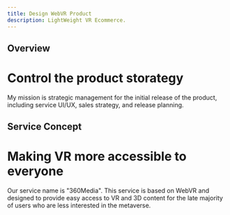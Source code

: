 ```yaml
---
title: Design WebVR Product
description: LightWeight VR Ecommerce.
---
```


## Overview
# Control the product storategy

My mission is strategic management for the initial release of the product, including service UI/UX, sales strategy, and release planning.


## Service Concept
# Making VR more accessible to everyone
Our service name is "360Media". This service is based on WebVR and designed to provide easy access to VR and 3D content for the late majority of users who are less interested in the metaverse.